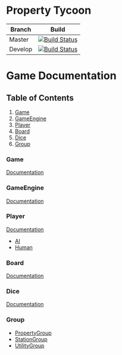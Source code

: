 # Property Tycoon 

| Branch 	| Build 	|
|---------	|---------------------------------------------------------------------------------------------------------------------------------------------------------------	|
| Master 	| [![Build Status](https://travis-ci.com/pete183/property-tycoon.svg?token=oRweRVsx9yT4nbqVpKAW&branch=master)](https://travis-ci.com/pete183/property-tycoon) 	|
| Develop 	| [![Build Status](https://travis-ci.com/pete183/property-tycoon.svg?token=oRweRVsx9yT4nbqVpKAW&branch=develop)](https://travis-ci.com/pete183/property-tycoon) 	|

# Game Documentation

## Table of Contents
1. [Game](#game)
2. [GameEngine](#gameEngine)
3. [Player](#player)
3. [Board](#board)
3. [Dice](#dice)
3. [Group](#dice)

### Game
[Documentation](./GameEngine/GameClass-Documentation.md) 

### GameEngine
[Documentation](./GameEngine/GameEngineClass-Documentation.md) 

### Player
[Documentation](./GameEngine/Player-Documentation.md) 
- [AI](./GameEngine/AIClass-Documentation.md) 
- [Human](./GameEngine/HumanClass-Documentation.md) 

### Board
[Documentation](./GameEngine/BoardClass-Documentation.md) 

### Dice
[Documentation](./GameEngine/DiceClass-Documentation.md) 

### Group
- [PropertyGroup](./GameEngine/PropertyGroupClass-Documentation.md) 
- [StationGroup](./GameEngine/StationGroupClass-Documentation.md) 
- [UtilityGroup](./GameEngine/UtilityGroupClass-Documentation.md) 